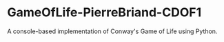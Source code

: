 # GameOfLife-PierreBriand-CDOF1
A console-based implementation of Conway's Game of Life using Python.
